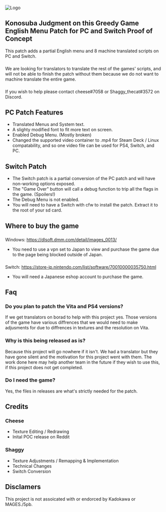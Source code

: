 ![Logo](https://user-images.githubusercontent.com/110912092/219731603-8aec72c2-743f-4310-9d8a-1673e449f9b0.png)
## Konosuba Judgment on this Greedy Game English Menu Patch for PC and Switch Proof of Concept
This patch adds a partial English menu and 8 machine translated scripts on PC and Switch.
###
We are looking for translators to translate the rest of the games' scripts, and will not be able to finish the patch without them because we do not want to machine translate the entire game.
###
If you wish to help please contact cheese#7058 or Shaggy_thecat#3572 on Discord.
## PC Patch Features
- Translated Menus and System text.
- A slighty modified font to fit more text on screen.
- Enabled Debug Menu. (Mostly broken)
- Changed the supported video container to .mp4 for Steam Deck / Linux compatability, and so one video file can be used for PS4, Switch, and PC.
## Switch Patch
- The Switch patch is a partial conversion of the PC patch and will have non-working options exposed.
- The "Game Over" button will call a debug function to trip all the flags in the game. (Spoilers!)
- The Debug Menu is not enabled.
- You will need to have a Switch with cfw to install the patch. Extract it to the root of your sd card.
## Where to buy the game
###
Windows: https://dlsoft.dmm.com/detail/images_0013/ 
- You need to use a vpn set to Japan to view and purchase the game due to the page being blocked outside of Japan.
###
Switch: https://store-jp.nintendo.com/list/software/70010000035750.html
- You will need a Japanese eshop account to purchase the game.
## Faq
### Do you plan to patch the Vita and PS4 versions?
If we get translators on borad to help with this project yes. Those versions of the game have various diffrences that we would need to make adjusments for due to diffrences in textures and the resolution on Vita.
### Why is this being released as is?
Because this project will go nowhere if it isn't. We had a translator but they have gone silent and the motivation for this project went with them. The work done here may help another team in the future if they wish to use this, if this project does not get completed.
### Do I need the game?
Yes, the files in releases are what's strictly needed for the patch.
## Credits
### Cheese
- Texture Editing / Redrawing
- Inital POC release on Reddit
### Shaggy
- Texture Adjustments / Remapping & Implementation
- Technical Changes
- Switch Conversion
## Disclamers
This project is not assoicated with or endorced by Kadokawa or MAGES./5pb.

